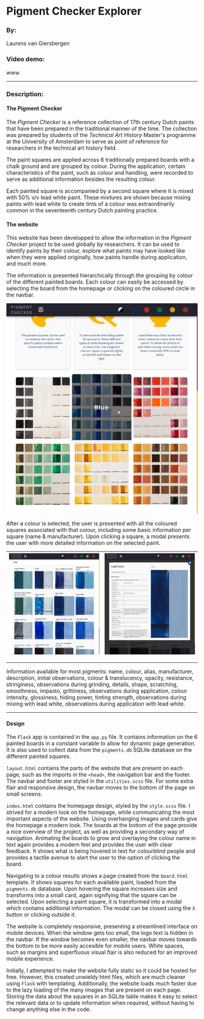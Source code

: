 # Pigment Checker Explorer

### By: 
Laurens van Giersbergen

### Video demo: 
www

---

### Description:

#### The Pigment Checker
The _Pigment Checker_ is a reference collection of 17th century Dutch paints that have been prepared in the traditional manner of the time. The collection was prepared by students of the _Technical Art History_ Master's programme at the University of Amsterdam to serve as point of reference for researchers in the technical art history field.

The paint squares are applied across 6 traditionally prepared boards with a chalk ground and are grouped by colour. During the application, certain characteristics of the paint, such as colour and handling, were recorded to serve as additional information besides the resulting colour.

Each painted square is accompanied by a second square where it is mixed with 50% v/v lead white paint. These mixtures are shown because mixing paints with lead white to create tints of a colour was extraordinarily common in the seventeenth century Dutch painting practice.

#### The website
This website has been developped to allow the information in the _Pigment Checker_ project to be used globally by researchers. It can be used to identify paints by their colour, explore what paints may have looked like when they were applied originally, how paints handle during application, and much more. 

The information is presented hierarchically through the grouping by colour of the different painted boards. Each colour can easily be accessed by selecting the board from the homepage or clicking on the coloured circle in the navbar.

![Homepage](homepage.jpg)

After a colour is selected, the user is presented with all the coloured squares associated with that colour, including some basic information per square (name & manufacturer). Upon clicking a square, a modal presents the user with more detailed information on the selected paint.

| ![Blue page](blue_page.jpg) | ![Information for lapis lazuli](lapis.jpg) |
|-|-|

---

Information available for most pigments: name, colour, alias, manufacturer, description, initial observations, colour & translucency, opacity, resistance, stringiness, observations during grinding, details, shape, scratching, smoothness, impasto, grittiness, observations during application, colour intensity, glossiness, hiding power, tinting strength, observations during mixing with lead white, observations during application with lead white.

---

#### Design
The `Flask` app is contained in the `app.py` file. It contains information on the 6 painted boards in a constant variable to allow for dynamic page generation. It is also used to collect data from the `pigments.db` SQLite database on the different painted squares.

`layout.html` contains the parts of the website that are present on each page, such as the imports in the `<head>`, the navigation bar and the footer. The navbar and footer are styled in the `utilities.scss` file. For some extra flair and responsive design, the navbar moves to the bottom of the page on small screens.

`index.html` contains the homepage design, styled by the `style.scss` file. I strived for a modern look on the homepage, while communicating the most important aspects of the website. Using overhanging images and cards give the homepage a modern look. The boards at the bottom of the page provide a nice overview of the project, as well as providing a secondary way of navigation. Animating the boards to grow and overlaying the colour name in text again provides a modern feel and provides the user with clear feedback. It shows what is being hovered in text for colourblind people and provides a tactile avenue to alert the user to the option of clicking the board.

Navigating to a colour results shows a page created from the `board.html` template. It shows squares for each available paint, loaded from the `pigments.db` database. Upon hovering the square increases size and transforms into a small card, again signifying that the square can be selected. Upon selecting a paint square, it is transformed into a modal which contains additional information. The modal can be closed using the `X` button or clicking outside it.

The website is completely responsive, presenting a streamlined interface on mobile devices. When the window gets too small, the logo text is hidden in the navbar. If the window becomes even smaller, the navbar moves towards the bottom to be more easily accesible for mobile users. White spaces, such as margins and superfluous visual flair is also reduced for an improved mobile experience. 

Initially, I attempted to make the website fully static so it could be hosted for free. However, this created unwieldy html files, which are much cleaner using `Flask` with templating. Additionally, the website loads much faster due to the lazy loading of the many images that are present on each page. Storing the data about the squares in an SQLite table makes it easy to select the relevant data or to update information when required, without having to change anything else in the code.